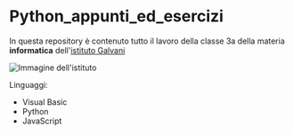 # Python_appunti_ed_esercizi

In questa repository è contenuto tutto il lavoro della classe 3a della materia **informatica** dell'[istituto Galvani](https://www.iisgalvanimi.edu.it/)

![Immagine dell'istituto](https://www.iisgalvanimi.edu.it/sites/default/files/image_gallery/scuola.jpg)

Linguaggi:
* Visual Basic
* Python
* JavaScript

